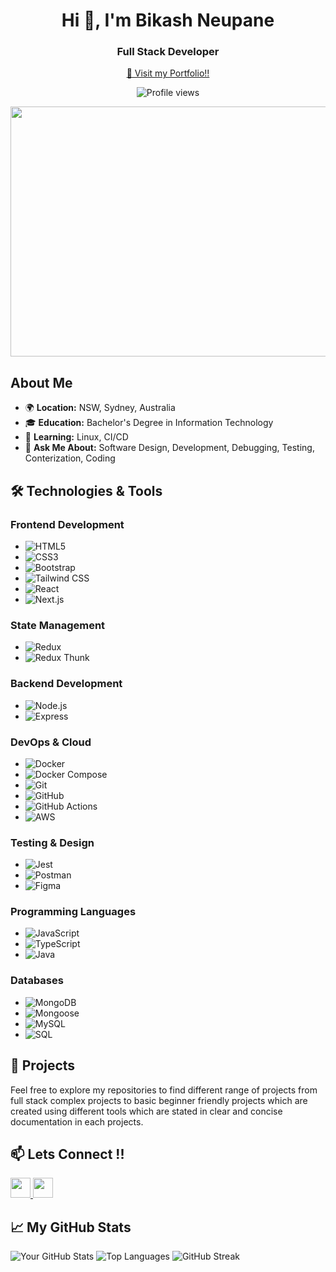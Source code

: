 <h1 align="center">Hi 👋, I'm Bikash Neupane</h1>
<h3 align="center">Full Stack Developer</h3>
<p align="center">
 <a href="https://bikashneupane.com" target="_blank">🔗 Visit my Portfolio!!</a>
</p>
 <p align="center">
  <img src="https://komarev.com/ghpvc/?username=bikkashneupane&label=Profile%20views&color=0e75b6&style=flat" alt="Profile views" />
</p>

<img src="https://camo.githubusercontent.com/3492228fd9a698d24cbe02d7e013abc0fe70eebeda013e47dab443f61efe5013/68747470733a2f2f7777772e77696e677374656368736f6c7574696f6e732e636f6d2f77702d636f6e74656e742f75706c6f6164732f323032322f30332f66756c6c2d737461636b2d646576656c6f706d656e742e676966" width="1300" height="400" style="display: flex; margin-left: auto; margin-right: auto;" />


## About Me

- 🌍 **Location:** NSW, Sydney, Australia
- 🎓 **Education:** Bachelor's Degree in Information Technology
- 🌱 **Learning:** Linux, CI/CD
- 💬 **Ask Me About:** Software Design, Development, Debugging, Testing, Conterization, Coding 



## 🛠️ Technologies & Tools

### Frontend Development
- ![HTML5](https://img.shields.io/badge/-HTML5-E34F26?style=flat&logo=html5&logoColor=white)
- ![CSS3](https://img.shields.io/badge/-CSS3-1572B6?style=flat&logo=css3&logoColor=white)
- ![Bootstrap](https://img.shields.io/badge/Bootstrap-563D7C?style=flat&logo=bootstrap&logoColor=white)
- ![Tailwind CSS](https://img.shields.io/badge/-Tailwind%20CSS-38BDF8?style=flat&logo=tailwindcss&logoColor=white)
- ![React](https://img.shields.io/badge/-React-61DAFB?style=flat&logo=react&logoColor=white)
- ![Next.js](https://img.shields.io/badge/-Next.js-000000?style=flat&logo=next.js&logoColor=white)

### State Management
- ![Redux](https://img.shields.io/badge/-Redux-764ABC?style=flat&logo=redux&logoColor=white)
- ![Redux Thunk](https://img.shields.io/badge/-Redux%20Thunk-0079D3?style=flat&logo=redux&logoColor=white)

### Backend Development
- ![Node.js](https://img.shields.io/badge/-Node.js-339933?style=flat&logo=node.js&logoColor=white)
- ![Express](https://img.shields.io/badge/-Express.js-000000?style=flat&logo=express&logoColor=white)

### DevOps & Cloud
- ![Docker](https://img.shields.io/badge/-Docker-2496ED?style=flat&logo=docker&logoColor=white)
- ![Docker Compose](https://img.shields.io/badge/-Docker%20Compose-2496ED?style=flat&logo=docker&logoColor=white)
- ![Git](https://img.shields.io/badge/-Git-F05032?style=flat&logo=git&logoColor=white)
- ![GitHub](https://img.shields.io/badge/-GitHub-181717?style=flat&logo=github&logoColor=white)
- ![GitHub Actions](https://img.shields.io/badge/-GitHub%20Actions-2088FF?style=flat&logo=github-actions&logoColor=white)
- ![AWS](https://img.shields.io/badge/AWS-232F3E?style=flat&logo=amazonaws&logoColor=white)

### Testing & Design
- ![Jest](https://img.shields.io/badge/Jest-C21325?style=flat&logo=jest&logoColor=white)
- ![Postman](https://img.shields.io/badge/Postman-FF6C37?style=flat&logo=postman&logoColor=white)
- ![Figma](https://img.shields.io/badge/Figma-F24E1E?style=flat&logo=figma&logoColor=white)

### Programming Languages
- ![JavaScript](https://img.shields.io/badge/-JavaScript-F7DF1E?style=flat&logo=javascript&logoColor=black)
- ![TypeScript](https://img.shields.io/badge/TypeScript-3178C6?style=flat&logo=typescript&logoColor=white)
- ![Java](https://img.shields.io/badge/-Java-007396?style=flat&logo=java&logoColor=white)

### Databases
- ![MongoDB](https://img.shields.io/badge/MongoDB-47A248?style=flat&logo=mongodb&logoColor=white)
- ![Mongoose](https://img.shields.io/badge/-Mongoose-47A248?style=flat&logo=mongoose&logoColor=white)
- ![MySQL](https://img.shields.io/badge/-MySQL-4479A1?style=flat&logo=mysql&logoColor=white)
- ![SQL](https://img.shields.io/badge/-SQL-4479A1?style=flat&logo=mysql&logoColor=white)

## 🚀 Projects

Feel free to explore my repositories to find different range of projects from full stack complex projects to basic beginner friendly projects which are created using different tools which are stated in clear and concise documentation in each projects. 



## 📫 Lets Connect !!

<p align="left">
  <a href="https://www.github.com/bikkashneupane" target="_blank" rel="noreferrer">
    <picture>
      <source media="(prefers-color-scheme: dark)" srcset="https://raw.githubusercontent.com/danielcranney/readme-generator/main/public/icons/socials/github-dark.svg" />
      <source media="(prefers-color-scheme: light)" srcset="https://raw.githubusercontent.com/danielcranney/readme-generator/main/public/icons/socials/github.svg" />
      <img src="https://raw.githubusercontent.com/danielcranney/readme-generator/main/public/icons/socials/github.svg" width="32" height="32" />
    </picture>
  </a>
  <a href="https://linkedin.com/in/bikkashneupane" target="_blank" rel="noreferrer">
    <picture>
      <source media="(prefers-color-scheme: dark)" srcset="https://raw.githubusercontent.com/danielcranney/readme-generator/main/public/icons/socials/linkedin-dark.svg" />
      <source media="(prefers-color-scheme: light)" srcset="https://raw.githubusercontent.com/danielcranney/readme-generator/main/public/icons/socials/linkedin.svg" />
      <img src="https://raw.githubusercontent.com/danielcranney/readme-generator/main/public/icons/socials/linkedin.svg" width="32" height="32" />
    </picture>
  </a>
</p>


## 📈 My GitHub Stats
![Your GitHub Stats](https://github-readme-stats.vercel.app/api?username=bikkashneupane&show_icons=true&hide_title=true&hide=prs&count_private=true&theme=radical)
![Top Languages](https://github-readme-stats.vercel.app/api/top-langs/?username=bikkashneupane&layout=compact&theme=radical)
![GitHub Streak](https://streak-stats.demolab.com/?user=bikkashneupane&theme=radical)

